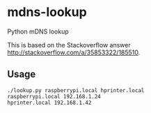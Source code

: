 # mdns-lookup
Python mDNS lookup

This is based on the Stackoverflow answer http://stackoverflow.com/a/35853322/185510.

## Usage
    ./lookup.py raspberrypi.local hprinter.local
    raspberrypi.local 192.168.1.24
    hprinter.local 192.168.1.42
